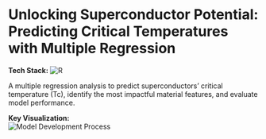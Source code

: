 # Unlocking Superconductor Potential: Predicting Critical Temperatures with Multiple Regression

**Tech Stack:** ![R](https://img.shields.io/badge/R-276DC3?logo=r&logoColor=white)

A multiple regression analysis to predict superconductors’ critical temperature (Tc), identify the most impactful material features, and evaluate model performance.

**Key Visualization:**  
![Model Development Process](https://github.com/yildiramdsa/unlocking_superconductor_potential_predicting_critical_temperatures_with_multiple_regression/blob/main/images/our_model_development_process.png)  
